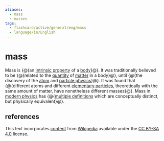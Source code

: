```yaml
---
aliases:
  - mass
  - masses
tags:
  - flashcard/active/general/eng/mass
  - language/in/English
---
```


# mass

Mass is {@{an [intrinsic property](intrinsic%20and%20extrinsic%20properties.md) of a [body](physical%20object.md)}@}. It was traditionally believed to be {@{related to the [quantity](physical%20quantity.md) of [matter](matter.md) in a body}@}, until {@{the discovery of the [atom](atom.md) and [particle physics](particle%20physics.md)}@}. It was found that {@{different atoms and different [elementary particles](elementary%20particle.md), theoretically with the same amount of matter, have nonetheless different masses}@}. Mass in [modern physics](modern%20physics.md) has {@{[multiple definitions](mass%20in%20special%20relativity.md) which are conceptually distinct, but physically equivalent}@}. <!--SR:!2025-06-12,252,330!2026-03-23,405,290!2025-07-15,278,330!2026-02-28,442,310!2025-06-11,252,330-->

## references

This text incorporates [content](https://en.wikipedia.org/wiki/mass) from [Wikipedia](Wikipedia.md) available under the [CC BY-SA 4.0](https://creativecommons.org/licenses/by-sa/4.0/) license.
